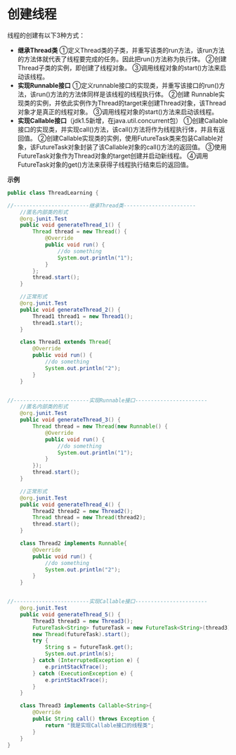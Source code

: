 # 创建线程

线程的创建有以下3种方式：

* **继承Thread类** ①定义Thread类的子类，并重写该类的run方法，该run方法的方法体就代表了线程要完成的任务。因此把run\(\)方法称为执行体。 ②创建Thread子类的实例，即创建了线程对象。 ③调用线程对象的start\(\)方法来启动该线程。
* **实现Runnable接口** ①定义runnable接口的实现类，并重写该接口的run\(\)方法，该run\(\)方法的方法体同样是该线程的线程执行体。 ②创建 Runnable实现类的实例，并依此实例作为Thread的target来创建Thread对象，该Thread对象才是真正的线程对象。 ③调用线程对象的start\(\)方法来启动该线程。
* **实现Callable接口**（jdk1.5新增，在java.util.concurrent包） ①创建Callable接口的实现类，并实现call\(\)方法，该call\(\)方法将作为线程执行体，并且有返回值。 ②创建Callable实现类的实例，使用FutureTask类来包装Callable对象，该FutureTask对象封装了该Callable对象的call\(\)方法的返回值。 ③使用FutureTask对象作为Thread对象的target创建并启动新线程。 ④调用FutureTask对象的get\(\)方法来获得子线程执行结束后的返回值。

**示例**

```java
public class ThreadLearning {

//------------------------继承Thread类-----------------------
    //匿名内部类的形式
    @org.junit.Test
    public void generateThread_1() {
        Thread thread = new Thread() {
            @Override
            public void run() {
                //do something
                System.out.println("1");
            }
        };
        thread.start();
    }

    //正常形式
    @org.junit.Test
    public void generateThread_2() {
        Thread1 thread1 = new Thread1();
        thread1.start();
    }

    class Thread1 extends Thread{
        @Override
        public void run() {
            //do something
            System.out.println("2");
        }
    }


//------------------------实现Runnable接口-----------------------
    //匿名内部类的形式
    @org.junit.Test
    public void generateThread_3() {
        Thread thread = new Thread(new Runnable() {
            @Override
            public void run() {
                //do something
                System.out.println("1");
            }
        });
        thread.start();
    }

    //正常形式
    @org.junit.Test
    public void generateThread_4() {
        Thread2 thread2 = new Thread2();
        Thread thread = new Thread(thread2);
        thread.start();
    }

    class Thread2 implements Runnable{
        @Override
        public void run() {
            //do something
            System.out.println("2");
        }
    }


//------------------------实现Callable接口-----------------------
    @org.junit.Test
    public void generateThread_5() {
        Thread3 thread3 = new Thread3();
        FutureTask<String> futureTask = new FutureTask<String>(thread3);
        new Thread(futureTask).start();
        try {
            String s = futureTask.get();
            System.out.println(s);
        } catch (InterruptedException e) {
            e.printStackTrace();
        } catch (ExecutionException e) {
            e.printStackTrace();
        }
    }

    class Thread3 implements Callable<String>{
        @Override
        public String call() throws Exception {
            return "我是实现Callable接口的线程类";
        }
    }
}
```

